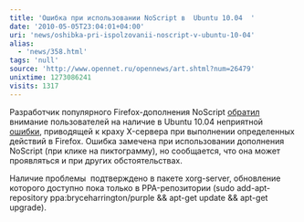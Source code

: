 ```yaml
---
title: 'Ошибка при использовании NoScript в  Ubuntu 10.04  '
date: '2010-05-05T23:04:01+04:00'
uri: 'news/oshibka-pri-ispolzovanii-noscript-v-ubuntu-10-04'
alias: 
  - 'news/358.html'
tags: 'null'
source: 'http://www.opennet.ru/opennews/art.shtml?num=26479'
unixtime: 1273086241
visits: 1317
---
```

Разработчик популярного Firefox-дополнения NoScript [обратил](http://hackademix.net/2010/05/04/bug-in-ubuntu-1004-crashing-your-desktop-via-firefox-noscript/) внимание пользователей на наличие в Ubuntu 10.04 неприятной [ошибки](https://bugs.launchpad.net/ubuntu/+source/xorg-server/+bug/539772), приводящей к краху X-сервера при выполнении определенных действий в Firefox. Ошибка замечена при использовании дополнения NoScript (при клике на пиктограмму), но сообщается, что она может проявляться и при других обстоятельствах.

Наличие проблемы  подтверждено в пакете xorg-server, обновление которого доступно пока только в PPA-репозитории (sudo add-apt-repository ppa:bryceharrington/purple && apt-get update && apt-get upgrade).
